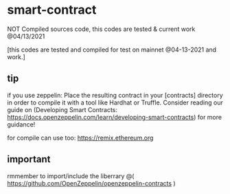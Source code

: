 # smart-contract
 
NOT Compiled sources code, this codes are tested & current work @04/13/2021

[this codes are tested and compiled for test on mainnet @04-13-2021 and work.]

## tip
if you use zeppelin:
Place the resulting contract in your [contracts] directory in order to compile it with a tool like Hardhat or Truffle. Consider reading our guide on (Developing Smart Contracts: https://docs.openzeppelin.com/learn/developing-smart-contracts) for more guidance!

for compile can use too: https://remix.ethereum.org

## important
rmmember to import/include the liberrary @( https://github.com/OpenZeppelin/openzeppelin-contracts )
